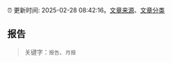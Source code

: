 :alarm_clock: 更新时间: 2025-02-28 08:42:16。[文章来源](/README.md)、[文章分类](/TAGS.md)

## 报告


> 关键字：`报告`、`月报`



